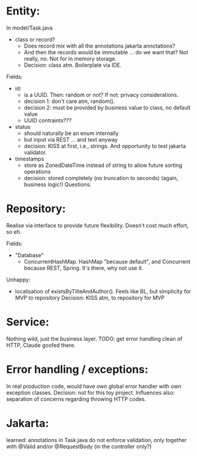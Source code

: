 Entity:
=======
In model/Task.java

- class or record?
  - Does record mix with all the annotations jakarta annotations?
  - And then the records would be immutable ... do we want that? Not really, no. Not for
    in memory storage.
  - Decision: class atm. Boilerplate via IDE.

Fields:
- id:
  - is a UUID. Then: random or not? If not: privacy considerations.
  - decision 1: don't care atm, random().
  - decision 2: must be provided by business value to class, no default value
  - UUID contraints???
- status
  - should naturally be an enum internally
  - but input via REST ... and text anyway
  - decision: KISS at first, i.e., strings. And opportunity to test jakarta validator.
- timestamps
  - store as ZonedDateTime instead of string to allow future sorting operations
  - decision: stored completely (no truncation to seconds) (again, business logic!)
Questions:


Repository:
===========
Realise via interface to provide future flexibility. Doesn't cost much effort, so eh.

Fields:
- "Database"
  - ConcurrentHashMap. HashMap "because default", and Concurrent because REST, Spring.
    It's there, why not use it.

Unhappy:
- localisation of existsByTitleAndAuthor(). Feels like BL, but simplicity for MVP to
  repository
  Decision: KISS atm, to repository for MVP



Service:
========
Nothing wild, just the business layer.
TODO: get error handling clean of HTTP, Claude goofed there.


Error handling / exceptions:
============================
In real production code, would have own global error handler with own exception classes.
Decision: not for this toy project. Influences also: separation of concerns regarding throwing
HTTP codes.

Jakarta:
========
learned: annotations in Task.java do not enforce validation, only together
with @Valid and/or @RequestBody (in the controller only?)